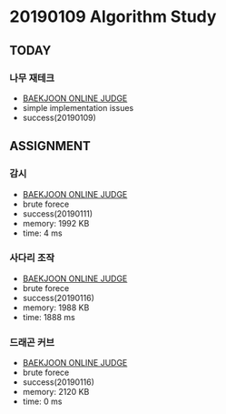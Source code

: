 # 20190109 Algorithm Study

## TODAY

### 나무 재테크
* [BAEKJOON ONLINE JUDGE](https://www.acmicpc.net/problem/16235)
* simple implementation issues
* success(20190109)

## ASSIGNMENT

### 감시
* [BAEKJOON ONLINE JUDGE](https://www.acmicpc.net/problem/15683)
* brute forece
* success(20190111)
* memory: 1992 KB
* time: 4 ms

### 사다리 조작
* [BAEKJOON ONLINE JUDGE](https://www.acmicpc.net/problem/15684)
* brute forece
* success(20190116)
* memory: 1988	KB
* time: 1888 ms



### 드래곤 커브
* [BAEKJOON ONLINE JUDGE](https://www.acmicpc.net/problem/15685)
* brute forece
* success(20190116)
* memory: 2120 KB
* time: 0 ms


